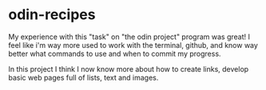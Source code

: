 # odin-recipes

<p>My experience with this "task" on "the odin project" program was great! I feel like i'm way more used to work with the terminal, github, and know way better what commands to use and when to commit my progress.</p>
<p>In this project I think I now know more about how to create links, develop basic web pages full of lists, text and images.</p>